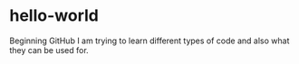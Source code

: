 # hello-world
Beginning GitHub
I am trying to learn different types of code and also what they can be used for.
